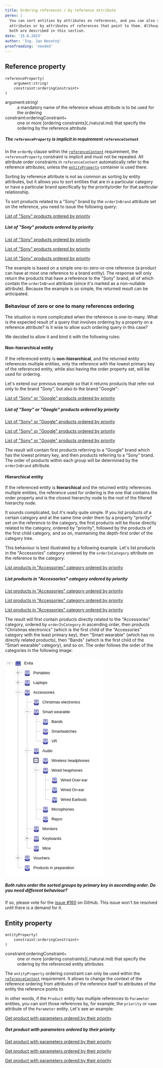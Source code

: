 ```yaml
---
title: Ordering references / by reference attribute
perex: |
  You can sort entities by attributes on references, and you can also sort fetched referenced entities by their 
  attributes or by attributes of references that point to them. Although these are fundamentally different scenarios, 
  both are described in this section.
date: '25.6.2023'
author: 'Ing. Jan Novotný'
proofreading: 'needed'
---
```


## Reference property

```evitaql-syntax
referenceProperty(
    argument:string!
    constraint:orderingConstraint+
)
```

<dl>
    <dt>argument:string!</dt>
    <dd>
        a mandatory name of the reference whose attribute is to be used for the ordering
    </dd>
    <dt>constraint:orderingConstraint+</dt>
    <dd>
        one or more [ordering constraints](./natural.md) that specify the ordering by the reference attribute
    </dd>
</dl>

<Note type="info">

<NoteTitle toggles="false">

##### The `referenceProperty` is implicit in requirement `referenceContent`
</NoteTitle>

In the `orderBy` clause within the [`referenceContent`](../requirements/fetching.md#reference-content) requirement, 
the `referenceProperty` constraint is implicit and must not be repeated. All attribute order constraints 
in `referenceContent` automatically refer to the reference attributes, unless the [`entityProperty`](#entity-property) 
container is used there.

</Note>

Sorting by reference attribute is not as common as sorting by entity attributes, but it allows you to sort entities
that are in a particular category or have a particular brand specifically by the priority/order for that particular
relationship.

To sort products related to a "Sony" brand by the `orderInBrand` attribute set on the reference, you need to issue the
following query:

<SourceCodeTabs requires="evita_functional_tests/src/test/resources/META-INF/documentation/evitaql-init.java" langSpecificTabOnly>

[List of "Sony" products ordered by priority](/documentation/user/en/query/ordering/examples/reference/reference-attribute-natural.evitaql)
</SourceCodeTabs>

<Note type="info">

<NoteTitle toggles="true">

##### List of "Sony" products ordered by priority
</NoteTitle>

<LanguageSpecific to="evitaql,java,csharp">

<MDInclude>[List of "Sony" products ordered by priority](/documentation/user/en/query/ordering/examples/reference/reference-attribute-natural.evitaql.md)</MDInclude>

</LanguageSpecific>

<LanguageSpecific to="graphql">

<MDInclude>[List of "Sony" products ordered by priority](/documentation/user/en/query/ordering/examples/reference/reference-attribute-natural.graphql.json.md)</MDInclude>

</LanguageSpecific>

<LanguageSpecific to="rest">

<MDInclude>[List of "Sony" products ordered by priority](/documentation/user/en/query/ordering/examples/reference/reference-attribute-natural.rest.json.md)</MDInclude>

</LanguageSpecific>

</Note>

The example is based on a simple one-to-zero-or-one reference (a product can have at most one reference to a brand 
entity). The response will only return the products that have a reference to the "Sony" brand, all of which contain the 
`orderInBrand` attribute (since it's marked as a non-nullable attribute). Because the example is so simple, the returned 
result can be anticipated.

### Behaviour of zero or one to many references ordering

The situation is more complicated when the reference is one-to-many. What is the expected result of a query that
involves ordering by a property on a reference attribute? Is it wise to allow such ordering query in this case?

We decided to allow it and bind it with the following rules:

#### Non-hierarchical entity

If the referenced entity is **non-hierarchical**, and the returned entity references multiple entities, only 
the reference with the lowest primary key of the referenced entity, while also having the order property set, will be
used for ordering.

Let's extend our previous example so that it returns products that refer not only to the brand "Sony", but also to the 
brand "Google":

<SourceCodeTabs requires="evita_functional_tests/src/test/resources/META-INF/documentation/evitaql-init.java" langSpecificTabOnly>

[List of "Sony" or "Google" products ordered by priority](/documentation/user/en/query/ordering/examples/reference/reference-attribute-natural-multiple.evitaql)
</SourceCodeTabs>

<Note type="info">

<NoteTitle toggles="true">

##### List of "Sony" or "Google" products ordered by priority
</NoteTitle>

<LanguageSpecific to="evitaql,java,csharp">

<MDInclude>[List of "Sony" or "Google" products ordered by priority](/documentation/user/en/query/ordering/examples/reference/reference-attribute-natural-multiple.evitaql.md)</MDInclude>

</LanguageSpecific>

<LanguageSpecific to="graphql">

<MDInclude>[List of "Sony" or "Google" products ordered by priority](/documentation/user/en/query/ordering/examples/reference/reference-attribute-natural-multiple.graphql.json.md)</MDInclude>

</LanguageSpecific>

<LanguageSpecific to="rest">

<MDInclude>[List of "Sony" or "Google" products ordered by priority](/documentation/user/en/query/ordering/examples/reference/reference-attribute-natural-multiple.rest.json.md)</MDInclude>

</LanguageSpecific>

The result will contain first products referring to a "Google" brand which has the lowest primary key, and then products
referring to a "Sony" brand. The order of products within each group will be determined by the `orderInBrand` attribute.

</Note>

#### Hierarchical entity

If the referenced entity is **hierarchical** and the returned entity references multiple entities, the reference used 
for ordering is the one that contains the order property and is the closest hierarchy node to the root of the filtered 
hierarchy node.

It sounds complicated, but it's really quite simple. If you list products of a certain category and at the same time 
order them by a property "priority" set on the reference to the category, the first products will be those directly 
related to the category, ordered by "priority", followed by the products of the first child category, and so on, 
maintaining the depth-first order of the category tree.

This behaviour is best illustrated by a following example. Let's list products in the "Accessories" category ordered 
by the `orderInCategory` attribute on the reference to the category:

<SourceCodeTabs requires="evita_functional_tests/src/test/resources/META-INF/documentation/evitaql-init.java" langSpecificTabOnly>

[List products in "Accessories" category ordered by priority](/documentation/user/en/query/ordering/examples/reference/reference-attribute-natural-hierarchy.evitaql)
</SourceCodeTabs>

<Note type="info">

<NoteTitle toggles="true">

##### List products in "Accessories" category ordered by priority
</NoteTitle>

<LanguageSpecific to="evitaql,java,csharp">

<MDInclude>[List products in "Accessories" category ordered by priority](/documentation/user/en/query/ordering/examples/reference/reference-attribute-natural-hierarchy.evitaql.md)</MDInclude>

</LanguageSpecific>

<LanguageSpecific to="graphql">

<MDInclude>[List products in "Accessories" category ordered by priority](/documentation/user/en/query/ordering/examples/reference/reference-attribute-natural-hierarchy.graphql.json.md)</MDInclude>

</LanguageSpecific>

<LanguageSpecific to="rest">

<MDInclude>[List products in "Accessories" category ordered by priority](/documentation/user/en/query/ordering/examples/reference/reference-attribute-natural-hierarchy.rest.json.md)</MDInclude>

</LanguageSpecific>

The result will first contain products directly related to the "Accessories" category, ordered by `orderInCategory` in 
ascending order, then products "Christmas electronics" (which is the first child of the "Accessories" category with 
the least primary key), then "Smart wearable" (which has no directly related products), then "Bands" (which is the first 
child of the "Smart wearable" category), and so on. The order follows the order of the categories in the following 
image:

![dynamic-tree.png](../requirements/assets/dynamic-tree.png)

</Note>

<Note type="warning">

<NoteTitle toggles="true">

##### Both rules order the sorted groups by primary key in ascending order. Do you need different behaviour?
</NoteTitle>

If so, please vote for the [issue #160](https://github.com/FgForrest/evitaDB/issues/160) on GitHub. This issue won't
be resolved until there is a demand for it.

</Note>

## Entity property

```evitaql-syntax
entityProperty(
    constraint:orderingConstraint+
)
```

<dl>
    <dt>constraint:orderingConstraint+</dt>
    <dd>
        one or more [ordering constraints](./natural.md) that specify the ordering by the referenced entity attributes
    </dd>
</dl>

The `entityProperty` ordering constraint can only be used within the [`referenceContent`](../requirements/fetching.md#reference-content) 
requirement. It allows to change the context of the reference ordering from attributes of the reference itself to 
attributes of the entity the reference points to.

In other words, if the `Product` entity has multiple references to `Parameter` entities, you can sort those references
by, for example, the `priority` or `name` attribute of the `Parameter` entity. Let's see an example:

<SourceCodeTabs requires="evita_functional_tests/src/test/resources/META-INF/documentation/evitaql-init.java" langSpecificTabOnly>

[Get product with parameters ordered by their priority](/documentation/user/en/query/ordering/examples/reference/entity-property.evitaql)
</SourceCodeTabs>

<Note type="info">

<NoteTitle toggles="true">

##### Get product with parameters ordered by their priority
</NoteTitle>

<LanguageSpecific to="evitaql,java,csharp">

<MDInclude sourceVariable="recordData.0">[Get product with parameters ordered by their priority](/documentation/user/en/query/ordering/examples/reference/entity-property.evitaql.json.md)</MDInclude>

</LanguageSpecific>

<LanguageSpecific to="graphql">

<MDInclude>[Get product with parameters ordered by their priority](/documentation/user/en/query/ordering/examples/reference/entity-property.graphql.json.md)</MDInclude>

</LanguageSpecific>

<LanguageSpecific to="rest">

<MDInclude>[Get product with parameters ordered by their priority](/documentation/user/en/query/ordering/examples/reference/entity-property.rest.json.md)</MDInclude>

</LanguageSpecific>

</Note>